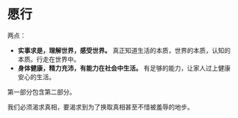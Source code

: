 # 愿行

两点：

- **实事求是，理解世界，感受世界。** 真正知道生活的本质，世界的本质，认知的本质。行走在世界中。
- **身体健康，精力充沛，有能力在社会中生活。** 有足够的能力，让家人过上健康安心的生活。

第一部分包含第二部分。



我们必须渴求真相，要渴求到为了换取真相甚至不惜被羞辱的地步。